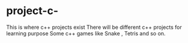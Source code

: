 # project-c-
This is where c++ projects exist 
There will be different c++ projects for learning purpose 
Some c++ games like Snake , Tetris and so on. 
